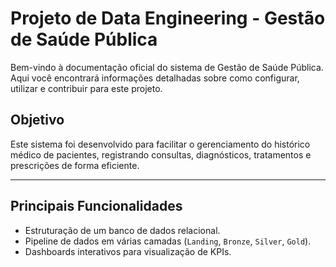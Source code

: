 # Projeto de Data Engineering - Gestão de Saúde Pública

Bem-vindo à documentação oficial do sistema de Gestão de Saúde Pública. Aqui você encontrará informações detalhadas sobre como configurar, utilizar e contribuir para este projeto.

## Objetivo
Este sistema foi desenvolvido para facilitar o gerenciamento do histórico médico de pacientes, registrando consultas, diagnósticos, tratamentos e prescrições de forma eficiente.

---

## Principais Funcionalidades
- Estruturação de um banco de dados relacional.
- Pipeline de dados em várias camadas (`Landing`, `Bronze`, `Silver`, `Gold`).
- Dashboards interativos para visualização de KPIs.

